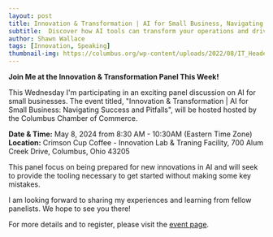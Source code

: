 ```yaml
---
layout: post
title: Innovation & Transformation | AI for Small Business, Navigating Success and Pitfalls
subtitle:  Discover how AI tools can transform your operations and drive success while learning strategies to avoid common pitfalls.
author: Shawn Wallace
tags: [Innovation, Speaking]
thumbnail-img: https://columbus.org/wp-content/uploads/2022/08/IT_Header-1536x384.png
---
```


**Join Me at the Innovation & Transformation Panel This Week!**

This Wednesday I'm participating in an exciting panel discussion on AI for small businesses. The event titled, "Innovation & Transformation | AI for Small Business: Navigating Success and Pitfalls", will be hosted hosted by the Columbus Chamber of Commerce.

**Date & Time:** May 8, 2024 from 8:30 AM - 10:30AM (Eastern Time Zone)
**Location:** Crimson Cup Coffee - Innovation Lab & Traning Facility, 700 Alum Creek Drive, Columbus, Ohio 43205

This panel focus on being prepared for new innovations in AI and will seek to provide the tooling necessary to get started without making some key mistakes.

I am looking forward to sharing my experiences and learning from fellow panelists. We hope to see you there!

For more details and to register, please visit the [event page](https://columbus.org/events/innovation-transformation/).
